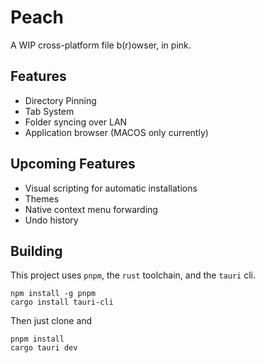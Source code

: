 # Peach 
A WIP cross-platform file b(r)owser, in pink.

## Features
  - Directory Pinning
  - Tab System
  - Folder syncing over LAN
  - Application browser (MACOS only currently)

## Upcoming Features
  - Visual scripting for automatic installations
  - Themes
  - Native context menu forwarding
  - Undo history

## Building
This project uses `pnpm`, the `rust` toolchain, and the `tauri` cli.
```
npm install -g pnpm
cargo install tauri-cli
```
Then just clone and
```
pnpm install
cargo tauri dev
```
